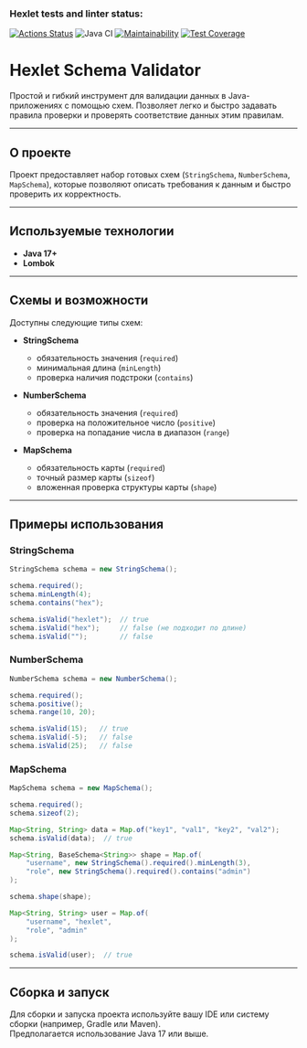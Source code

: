 ### Hexlet tests and linter status:
[![Actions Status](https://github.com/cheernomore/java-project-78/workflows/hexlet-check/badge.svg)](https://github.com/cheernomore/java-project-78/actions)
![Java CI](https://github.com/cheernomore/java-project-78/workflows/Java%20CI/badge.svg)
[![Maintainability](https://api.codeclimate.com/v1/badges/b54c3e9f1c13864fc7fc/maintainability)](https://codeclimate.com/github/cheernomore/java-project-78/maintainability)
[![Test Coverage](https://api.codeclimate.com/v1/badges/b54c3e9f1c13864fc7fc/test_coverage)](https://codeclimate.com/github/cheernomore/java-project-78/test_coverage)


# Hexlet Schema Validator

Простой и гибкий инструмент для валидации данных в Java-приложениях с помощью схем. Позволяет легко и быстро задавать правила проверки и проверять соответствие данных этим правилам.

---

## О проекте

Проект предоставляет набор готовых схем (`StringSchema`, `NumberSchema`, `MapSchema`), которые позволяют описать требования к данным и быстро проверить их корректность.

---

## Используемые технологии

- **Java 17+**
- **Lombok**

---

## Схемы и возможности

Доступны следующие типы схем:

- **StringSchema**
    - обязательность значения (`required`)
    - минимальная длина (`minLength`)
    - проверка наличия подстроки (`contains`)

- **NumberSchema**
    - обязательность значения (`required`)
    - проверка на положительное число (`positive`)
    - проверка на попадание числа в диапазон (`range`)

- **MapSchema**
    - обязательность карты (`required`)
    - точный размер карты (`sizeof`)
    - вложенная проверка структуры карты (`shape`)

---

## Примеры использования

### StringSchema
```java
StringSchema schema = new StringSchema();

schema.required();
schema.minLength(4);
schema.contains("hex");

schema.isValid("hexlet");  // true
schema.isValid("hex");     // false (не подходит по длине)
schema.isValid("");        // false
```

### NumberSchema
```java
NumberSchema schema = new NumberSchema();

schema.required();
schema.positive();
schema.range(10, 20);

schema.isValid(15);   // true
schema.isValid(-5);   // false
schema.isValid(25);   // false
```

### MapSchema
```java
MapSchema schema = new MapSchema();

schema.required();
schema.sizeof(2);

Map<String, String> data = Map.of("key1", "val1", "key2", "val2");
schema.isValid(data);  // true

Map<String, BaseSchema<String>> shape = Map.of(
    "username", new StringSchema().required().minLength(3),
    "role", new StringSchema().required().contains("admin")
);

schema.shape(shape);

Map<String, String> user = Map.of(
    "username", "hexlet",
    "role", "admin"
);

schema.isValid(user);  // true
```

---

## Сборка и запуск

Для сборки и запуска проекта используйте вашу IDE или систему сборки (например, Gradle или Maven).  
Предполагается использование Java 17 или выше.
